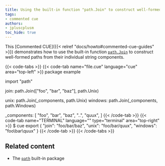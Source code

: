 ```yaml
---
title: Using the built-in function "path.Join" to construct well-formed paths
tags:
- commented cue
authors:
- jpluscplusm
toc_hide: true
---
```


This [Commented CUE]({{< relref "docs/howto#commented-cue-guides" >}})
demonstrates how to use the built-in function
[`path.Join`](https://pkg.go.dev/cuelang.org/go/pkg/path#Join)
to construct well-formed paths from their individual string components.

{{< code-tabs >}}
{{< code-tab name="file.cue" language="cue"  area="top-left" >}}
package example

import "path"

join: path.Join(["foo", "bar", "baz"], path.Unix)

unix:    path.Join(_components, path.Unix)
windows: path.Join(_components, path.Windows)

_components: [
	"foo",
	"bar",
	"baz",
	"..",
	"quux",
]
{{< /code-tab >}}
{{< code-tab name="TERMINAL" language="" type="terminal" area="top-right" >}}
$ cue export
{
    "join": "foo/bar/baz",
    "unix": "foo/bar/quux",
    "windows": "foo\\bar\\quux"
}
{{< /code-tab >}}
{{< /code-tabs >}}

## Related content

- The [`path`](https://pkg.go.dev/cuelang.org/go/pkg/path) built-in package

